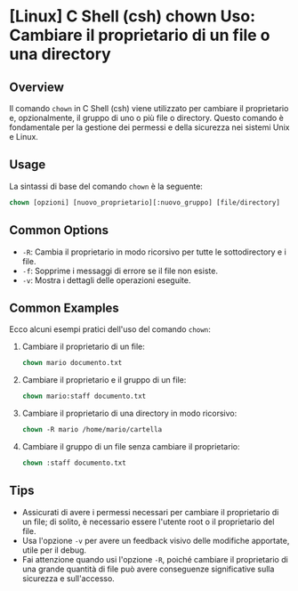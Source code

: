 # [Linux] C Shell (csh) chown Uso: Cambiare il proprietario di un file o una directory

## Overview
Il comando `chown` in C Shell (csh) viene utilizzato per cambiare il proprietario e, opzionalmente, il gruppo di uno o più file o directory. Questo comando è fondamentale per la gestione dei permessi e della sicurezza nei sistemi Unix e Linux.

## Usage
La sintassi di base del comando `chown` è la seguente:

```csh
chown [opzioni] [nuovo_proprietario][:nuovo_gruppo] [file/directory]
```

## Common Options
- `-R`: Cambia il proprietario in modo ricorsivo per tutte le sottodirectory e i file.
- `-f`: Sopprime i messaggi di errore se il file non esiste.
- `-v`: Mostra i dettagli delle operazioni eseguite.

## Common Examples
Ecco alcuni esempi pratici dell'uso del comando `chown`:

1. Cambiare il proprietario di un file:
   ```csh
   chown mario documento.txt
   ```

2. Cambiare il proprietario e il gruppo di un file:
   ```csh
   chown mario:staff documento.txt
   ```

3. Cambiare il proprietario di una directory in modo ricorsivo:
   ```csh
   chown -R mario /home/mario/cartella
   ```

4. Cambiare il gruppo di un file senza cambiare il proprietario:
   ```csh
   chown :staff documento.txt
   ```

## Tips
- Assicurati di avere i permessi necessari per cambiare il proprietario di un file; di solito, è necessario essere l'utente root o il proprietario del file.
- Usa l'opzione `-v` per avere un feedback visivo delle modifiche apportate, utile per il debug.
- Fai attenzione quando usi l'opzione `-R`, poiché cambiare il proprietario di una grande quantità di file può avere conseguenze significative sulla sicurezza e sull'accesso.